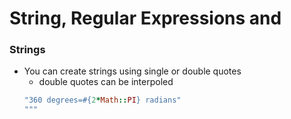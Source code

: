 # String, Regular Expressions and 

### Strings

- You can create strings using single or double quotes
  - double quotes can be interpoled
  ```ruby  
  "360 degrees=#{2*Math::PI} radians"
  """
  ````
